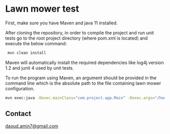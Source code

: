 # Lawn mower test 
First, make sure you have Maven and java 11 installed.

After cloning the repository, in order to compile the project and run unit tests go to the root project directory (where pom.xml is located) and execute the below command:
  ```sh
   mvn clean install
  ```
Maven will automatically install the required dependencies like log4j version 1.2 and junit 4 used by unit tests.

To run the program using Maven, an argument should be provided in the command line which is the absolute path to the file containing lawn mower configuration.
  ```sh
  mvn exec:java -Dexec.mainClass="com.project.app.Main" -Dexec.args="/home/adaoud/lawnmower/input.txt"
  ```
 
<!-- CONTACT -->
## Contact
daoud.amin7@gmail.com

